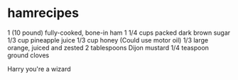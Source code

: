# hamrecipes
1 (10 pound) fully-cooked, bone-in ham
1 1/4 cups packed dark brown sugar
1/3 cup pineapple juice
1/3 cup honey (Could use motor oil)
1/3 large orange, juiced and zested
2 tablespoons Dijon mustard
1/4 teaspoon ground cloves








Harry you're a wizard

